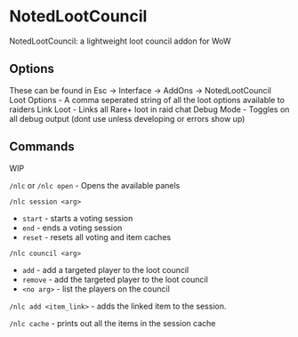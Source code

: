 # NotedLootCouncil

NotedLootCouncil: a lightweight loot council addon for WoW

## Options

These can be found in Esc -> Interface -> AddOns -> NotedLootCouncil
Loot Options - A comma seperated string of all the loot options available to raiders
Link Loot - Links all Rare+ loot in raid chat
Debug Mode - Toggles on all debug output (dont use unless developing or errors show up)

## Commands

WIP

`/nlc` or `/nlc open` - Opens the available panels

`/nlc session <arg>`

- `start` - starts a voting session
- `end` - ends a voting session
- `reset` - resets all voting and item caches

`/nlc council <arg>`

- `add` - add a targeted player to the loot council
- `remove` - add the targeted player to the loot council
- `<no arg>` - list the players on the council

`/nlc add <item_link>` - adds the linked item to the session.

`/nlc cache` - prints out all the items in the session cache
